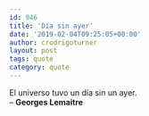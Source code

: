```yaml
---
id: 946
title: 'Día sin ayer'
date: '2019-02-04T09:25:05+00:00'
author: crodrigoturner
layout: post
tags: quote
category: quote
---
```


El universo tuvo un día sin un ayer.  
– **Georges Lemaitre**
